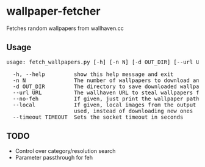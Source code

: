 # wallpaper-fetcher
Fetches random wallpapers from wallhaven.cc

## Usage
<pre>usage: fetch_wallpapers.py [-h] [-n N] [-d OUT_DIR] [--url URL] [--no-feh] [--local] [--timeout TIMEOUT]

  -h, --help         show this help message and exit
  -n N               The number of wallpapers to download and set
  -d OUT_DIR         The directory to save downloaded wallpapers to
  --url URL          The wallhaven URL to steal wallpapers from
  --no-feh           If given, just print the wallpaper paths, otherwise call feh with --bg-fill. If feh is not installed, then this is assumed to be true
  --local            If given, local images from the output directory are
                     used, instead of downloading new ones
  --timeout TIMEOUT  Sets the socket timeout in seconds</pre>
  
## TODO
- Control over category/resolution search
- Parameter passthrough for feh